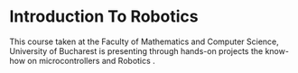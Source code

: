# Introduction To Robotics
This course taken at the Faculty of Mathematics and Computer Science, University of Bucharest is presenting through hands-on projects the know-how on microcontrollers and Robotics .
